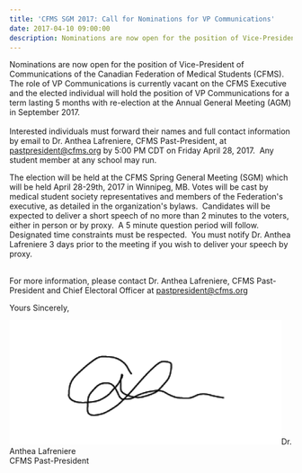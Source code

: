 ```yaml
---
title: 'CFMS SGM 2017: Call for Nominations for VP Communications'
date: 2017-04-10 09:00:00
description: Nominations are now open for the position of Vice-President Communications of the Canadian Federation of Medical Students (CFMS).
---
```



Nominations are now open for the position of Vice-President of Communications of the Canadian Federation of Medical Students (CFMS).&nbsp; The role of VP Communications is currently vacant on the CFMS Executive and the elected individual will hold the position of VP Communications for a term lasting 5 months with re-election at the Annual General Meeting (AGM) in September 2017.
<br>&nbsp;
<br>Interested individuals must forward their names and full contact information by email to Dr. Anthea Lafreniere, CFMS Past-President, at [pastpresident@cfms.org](javascript:void(location.href='mailto:'+String.fromCharCode(112,97,115,116,112,114,101,115,105,100,101,110,116,64,99,102,109,115,46,111,114,103)+'?subject=Call%20for%20Nominations%20for%20CFMS%20VP%20Communications')) by 5:00 PM CDT on Friday April 28, 2017.&nbsp; Any student member at any school may run.

The election will be held at the CFMS Spring General Meeting (SGM) which will be held April 28-29th, 2017 in Winnipeg, MB. Votes will be cast by medical student society representatives and members of the Federation's executive, as detailed in the organization's bylaws.&nbsp; Candidates will be expected to deliver a short speech of no more than 2 minutes to the voters, either in person or by proxy.&nbsp; A 5 minute question period will follow.&nbsp; Designated time constraints must be respected.&nbsp; You must notify Dr. Anthea Lafreniere 3 days prior to the meeting if you wish to deliver your speech by proxy.

<br>For more information, please contact Dr. Anthea Lafreniere, CFMS Past-President and Chief Electoral Officer at [pastpresident@cfms.org](javascript:void(location.href='mailto:'+String.fromCharCode(112,97,115,116,112,114,101,115,105,100,101,110,116,64,99,102,109,115,46,111,114,103)+'?subject=Call%20for%20Nominations%20for%20CFMS%20VP%20Communications'))

Yours Sincerely,

![](/uploads/versions/anthea-signature---x----484-221x---.png)Dr. Anthea Lafreniere
<br>CFMS Past-President

&nbsp;
